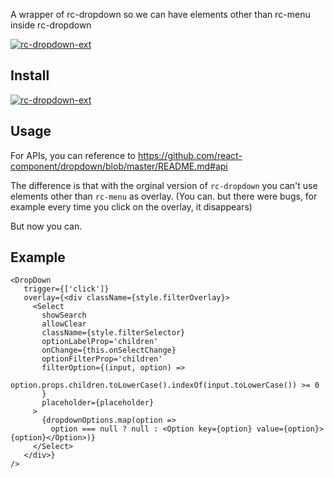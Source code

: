 A wrapper of rc-dropdown so we can have elements other than rc-menu inside rc-dropdown

[![rc-dropdown-ext][npm-image]][npm-url]


[npm-url]: https://www.npmjs.com/package/rc-dropdown-ext
[npm-image]: http://img.shields.io/npm/v/rc-dropdown-ext.svg?style=flat-square


## Install

[![rc-dropdown-ext](https://nodei.co/npm/rc-dropdown-ext.png)](https://npmjs.org/package/rc-dropdown-ext)


## Usage

For APIs, you can reference to https://github.com/react-component/dropdown/blob/master/README.md#api

The difference is that with the orginal version of `rc-dropdown` you can't use elements other than `rc-menu` as overlay. (You can. but there were bugs, for example every time you click on the overlay, it disappears)

But now you can.


## Example
```
<DropDown
   trigger={['click']}
   overlay={<div className={style.filterOverlay}>
     <Select
       showSearch
       allowClear
       className={style.filterSelector}
       optionLabelProp='children'
       onChange={this.onSelectChange}
       optionFilterProp='children'
       filterOption={(input, option) =>
         option.props.children.toLowerCase().indexOf(input.toLowerCase()) >= 0
       }
       placeholder={placeholder}
     >
       {dropdownOptions.map(option =>
         option === null ? null : <Option key={option} value={option}>{option}</Option>)}
     </Select>
   </div>}
/>
```
